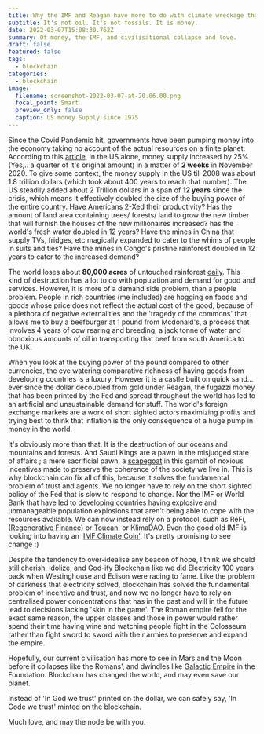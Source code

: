 ```yaml
---
title: Why the IMF and Reagan have more to do with climate wreckage than Saudi Kings.
subtitle: It's not oil. It's not fossils. It is money.
date: 2022-03-07T15:08:30.762Z
summary: Of money, the IMF, and civilisational collapse and love.
draft: false
featured: false
tags:
  - blockchain
categories:
  - blockchain
image:
  filename: screenshot-2022-03-07-at-20.06.00.png
  focal_point: Smart
  preview_only: false
  caption: US money Supply since 1975
---
```

Since the Covid Pandemic hit, governments have been pumping money into the economy taking no account of the actual resources on a finite planet. According to this [article](https://seekingalpha.com/article/4395704-money-supply-rockets-25-percent-in-just-two-weeks-got-gold), in the US alone, money supply increased by 25% (Yes,.. a quarter of it's original amount) in a matter of **2 weeks** in November 2020. To give some context, the money supply in the US till 2008 was about 1.8 trillion dollars (which took about 400 years to reach that number). The US steadily added about 2 Trillion dollars in a span of **12 years** since the crisis, which means it effectively doubled the size of the buying power of the entire country. Have Americans 2-Xed their productivity? Has the amount of land area containing trees/ forests/ land to grow the new timber that will furnish the houses of the new millionaires  increased? has the world's fresh water doubled in 12 years? Have the mines in China that supply TVs, fridges, etc magically expanded to cater to the whims of people in suits and ties? Have the mines in Congo's pristine rainforest doubled in 12 years to cater to the increased demand?

The world loses about **80,000 acres** of untouched rainforest [daily](https://www.scientificamerican.com/article/earth-talks-daily-destruction/). This kind of destruction has a lot to do with population and demand for good and services. However, it is more of a demand side problem, than a people problem. People in rich countries (me included) are hogging on foods and goods whose price does not reflect the actual cost of the good, because of a plethora of negative externalities and the 'tragedy of the commons' that allows me to buy a beefburger at 1 pound from Mcdonald's, a process that involves 4 years of cow rearing and breeding, a jack tonne of water and obnoxious amounts of oil in transporting that beef from south America to the UK. 

When you  look at the buying power of the pound compared to other currencies, the eye watering comparative richness of having goods from developing countries is a luxury. However it is a castle built on quick sand... ever since the dollar decoupled from gold under Reagan, the fugazzi money that has been printed by the Fed and spread throughout the world has led to an artificial and unsustainable demand for stuff. The world's foreign exchange markets are a work of short sighted actors maximizing profits and trying best to think that inflation is the only consequence of a huge pump in money in the world. 

It's obviously more than that. It is the destruction of our oceans and mountains and forests. And Saudi Kings are a pawn in the misjudged state of affairs ; a mere sacrificial pawn, a [scapegoat](https://en.wikipedia.org/wiki/Mimetic_theory) in this gambit of noxious incentives made to preserve the coherence of the society we live in. This is why blockchain can fix all of this, because it solves the fundamental problem of trust and agents. We no longer have to rely on the short sighted policy of the Fed that is slow to respond to change. Nor the IMF or World Bank that have led to developing countries having explosive and unmanageable population explosions that aren't being able to cope with the resources available. We can now instead rely on a protocol, such as ReFi, ([Regenerative Finance)](https://refidao.com/) or [Toucan](https://toucan.earth/), or KlimaDAO. Even the good old IMF is looking into having an '[IMF Climate Coin'](https://www.forbes.com/sites/frankvangansbeke/2021/01/17/time-for-imf-climate-coin-13/?sh=78b4ef51401d). It's pretty promising to see change :)

Despite the tendency to over-idealise any beacon of hope, I think we should still cherish, idolize, and God-ify Blockchain like we did Electricity 100 years back when Westinghouse and Edison were racing to fame. Like the problem of darkness that electricity solved, blockchain has solved the fundamental problem of incentive and trust, and now we no longer have to rely on centralised power concentrations that has in the past and will in the future lead to decisions lacking 'skin in the game'. The Roman empire fell for the exact same reason, the upper classes and those in power would rather spend their time having wine and watching people fight in the Colosseum rather than fight sword to sword with their armies to preserve and expand the empire.

Hopefully, our current civilisation has more to see in Mars and the Moon before it collapses like the Romans', and dwindles like [Galactic Empire](https://en.wikipedia.org/wiki/Galactic_Empire_(Asimov)) in the Foundation. Blockchain has changed the world, and may even save our planet. 

Instead of 'In God we trust' printed on the dollar, we can safely say, 'In Code we trust' minted on the blockchain.

Much love, and may the node be with you.